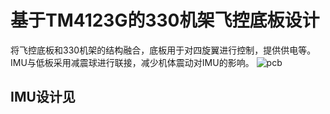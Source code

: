 # 基于TM4123G的330机架飞控底板设计
将飞控底板和330机架的结构融合，底板用于对四旋翼进行控制，提供供电等。
IMU与低板采用减震球进行联接，减少机体震动对IMU的影响。
![pcb](https://github.com/DUT-GengBao/hardwaredesign/blob/master/pic/pcbToplayer.png)
## IMU设计见
